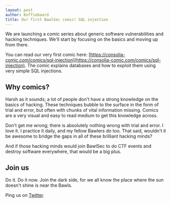 ```yaml
---
layout: post
author: Koffiebaard
title: Our first BawlSec comic! SQL injection
---
```

We are launching a comic series about generic software vulnerabilities and hacking techniques. We'll start by focusing on the basics and moving up from there.

You can read our very first comic here: [https://consolia-comic.com/comics/sql-injection](https://consolia-comic.com/comics/sql-injection). The comic explains databases and how to exploit them using very simple SQL injections.

## Why comics?

Harsh as it sounds; a lot of people don't have a strong knowledge on the basics of hacking. These techniques bubble to the surface in the form of trial and error, but often with chunks of vital information missing. Comics are a very visual and easy to read medium to get this knowledge across.

Don't get me wrong; there is absolutely nothing wrong with trial and error. I love it. I practice it daily, and my fellow Bawlers do too. That said, wouldn't it be awesome to bridge the gaps in all of these brilliant hacking minds?

And if those hacking minds would join BawlSec to do CTF events and destroy software everywhere, that would be a big plus.

## Join us

Do it. Do it now. Join the dark side, for we all know the place where the sun doesn't shine is near the Bawls.

Ping us on [Twitter](https://twitter.com/BawlSec).
